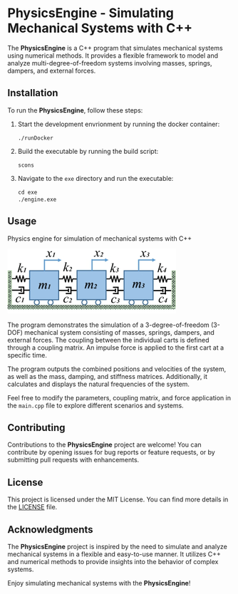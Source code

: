 # PhysicsEngine - Simulating Mechanical Systems with C++

The **PhysicsEngine** is a C++ program that simulates mechanical systems using numerical methods. It provides a flexible framework to model and analyze multi-degree-of-freedom systems involving masses, springs, dampers, and external forces.

## Installation

To run the **PhysicsEngine**, follow these steps:

1. Start the development envrionment by running the docker container:
   ```
   ./runDocker
   ```

2. Build the executable by running the build script:
   ```
   scons
   ```

3. Navigate to the `exe` directory and run the executable:
   ```
   cd exe
   ./engine.exe
   ```

## Usage
Physics engine for simulation of mechanical systems with C++

![Example System](static/Three-degree-of-freedom-DOF-system-consisting-of-spring-and-damper.ppm)


The program demonstrates the simulation of a 3-degree-of-freedom (3-DOF) mechanical system consisting of masses, springs, dampers, and external forces. The coupling between the individual carts is defined through a coupling matrix. An impulse force is applied to the first cart at a specific time.

The program outputs the combined positions and velocities of the system, as well as the mass, damping, and stiffness matrices. Additionally, it calculates and displays the natural frequencies of the system.

Feel free to modify the parameters, coupling matrix, and force application in the `main.cpp` file to explore different scenarios and systems.

## Contributing

Contributions to the **PhysicsEngine** project are welcome! You can contribute by opening issues for bug reports or feature requests, or by submitting pull requests with enhancements.

## License

This project is licensed under the MIT License. You can find more details in the [LICENSE](LICENSE) file.

## Acknowledgments

The **PhysicsEngine** project is inspired by the need to simulate and analyze mechanical systems in a flexible and easy-to-use manner. It utilizes C++ and numerical methods to provide insights into the behavior of complex systems.


Enjoy simulating mechanical systems with the **PhysicsEngine**!